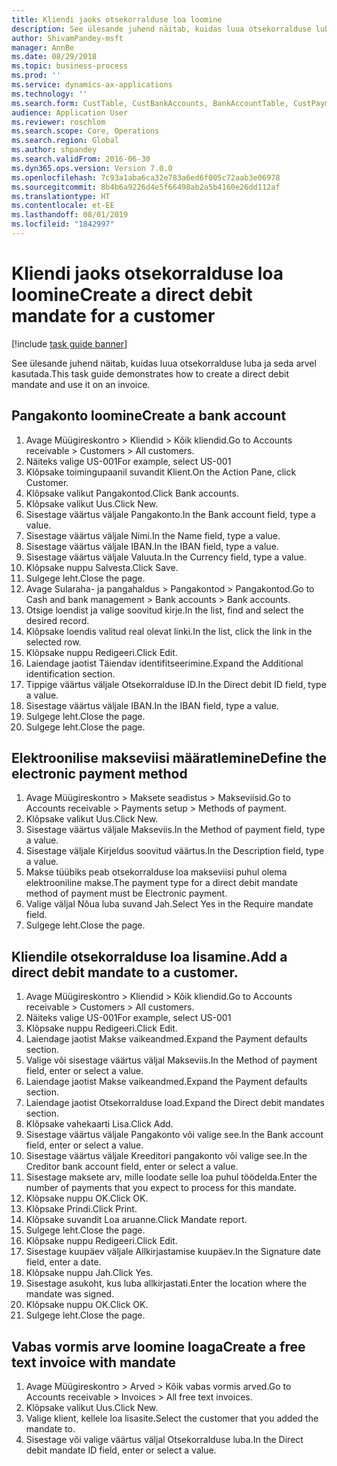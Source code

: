 ```yaml
---
title: Kliendi jaoks otsekorralduse loa loomine
description: See ülesande juhend näitab, kuidas luua otsekorralduse luba ja seda arvel kasutada.
author: ShivamPandey-msft
manager: AnnBe
ms.date: 08/29/2018
ms.topic: business-process
ms.prod: ''
ms.service: dynamics-ax-applications
ms.technology: ''
ms.search.form: CustTable, CustBankAccounts, BankAccountTable, CustPaymMode, CustDirectDebitMandate, BankAccountTableLookUp, SrsReportViewerForm,  LogisticsAddressCityLookup, CustFreeInvoice, CustTableLookup
audience: Application User
ms.reviewer: roschlom
ms.search.scope: Core, Operations
ms.search.region: Global
ms.author: shpandey
ms.search.validFrom: 2016-06-30
ms.dyn365.ops.version: Version 7.0.0
ms.openlocfilehash: 7c93a1aba6ca32e783a6ed6f005c72aab3e06978
ms.sourcegitcommit: 8b4b6a9226d4e5f66498ab2a5b4160e26dd112af
ms.translationtype: HT
ms.contentlocale: et-EE
ms.lasthandoff: 08/01/2019
ms.locfileid: "1842997"
---
```

# <a name="create-a-direct-debit-mandate-for-a-customer"></a><span data-ttu-id="d0b85-103">Kliendi jaoks otsekorralduse loa loomine</span><span class="sxs-lookup"><span data-stu-id="d0b85-103">Create a direct debit mandate for a customer</span></span>

[!include [task guide banner](../../includes/task-guide-banner.md)]

<span data-ttu-id="d0b85-104">See ülesande juhend näitab, kuidas luua otsekorralduse luba ja seda arvel kasutada.</span><span class="sxs-lookup"><span data-stu-id="d0b85-104">This task guide demonstrates how to create a direct debit mandate and use it on an invoice.</span></span>


## <a name="create-a-bank-account"></a><span data-ttu-id="d0b85-105">Pangakonto loomine</span><span class="sxs-lookup"><span data-stu-id="d0b85-105">Create a bank account</span></span>
1. <span data-ttu-id="d0b85-106">Avage Müügireskontro > Kliendid > Kõik kliendid.</span><span class="sxs-lookup"><span data-stu-id="d0b85-106">Go to Accounts receivable > Customers > All customers.</span></span>
2. <span data-ttu-id="d0b85-107">Näiteks valige US-001</span><span class="sxs-lookup"><span data-stu-id="d0b85-107">For example, select US-001</span></span>
3. <span data-ttu-id="d0b85-108">Klõpsake toimingupaanil suvandit Klient.</span><span class="sxs-lookup"><span data-stu-id="d0b85-108">On the Action Pane, click Customer.</span></span>
4. <span data-ttu-id="d0b85-109">Klõpsake valikut Pangakontod.</span><span class="sxs-lookup"><span data-stu-id="d0b85-109">Click Bank accounts.</span></span>
5. <span data-ttu-id="d0b85-110">Klõpsake valikut Uus.</span><span class="sxs-lookup"><span data-stu-id="d0b85-110">Click New.</span></span>
6. <span data-ttu-id="d0b85-111">Sisestage väärtus väljale Pangakonto.</span><span class="sxs-lookup"><span data-stu-id="d0b85-111">In the Bank account field, type a value.</span></span>
7. <span data-ttu-id="d0b85-112">Sisestage väärtus väljale Nimi.</span><span class="sxs-lookup"><span data-stu-id="d0b85-112">In the Name field, type a value.</span></span>
8. <span data-ttu-id="d0b85-113">Sisestage väärtus väljale IBAN.</span><span class="sxs-lookup"><span data-stu-id="d0b85-113">In the IBAN field, type a value.</span></span>
9. <span data-ttu-id="d0b85-114">Sisestage väärtus väljale Valuuta.</span><span class="sxs-lookup"><span data-stu-id="d0b85-114">In the Currency field, type a value.</span></span>
10. <span data-ttu-id="d0b85-115">Klõpsake nuppu Salvesta.</span><span class="sxs-lookup"><span data-stu-id="d0b85-115">Click Save.</span></span>
11. <span data-ttu-id="d0b85-116">Sulgege leht.</span><span class="sxs-lookup"><span data-stu-id="d0b85-116">Close the page.</span></span>
12. <span data-ttu-id="d0b85-117">Avage Sularaha- ja pangahaldus > Pangakontod > Pangakontod.</span><span class="sxs-lookup"><span data-stu-id="d0b85-117">Go to Cash and bank management > Bank accounts > Bank accounts.</span></span>
13. <span data-ttu-id="d0b85-118">Otsige loendist ja valige soovitud kirje.</span><span class="sxs-lookup"><span data-stu-id="d0b85-118">In the list, find and select the desired record.</span></span>
14. <span data-ttu-id="d0b85-119">Klõpsake loendis valitud real olevat linki.</span><span class="sxs-lookup"><span data-stu-id="d0b85-119">In the list, click the link in the selected row.</span></span>
15. <span data-ttu-id="d0b85-120">Klõpsake nuppu Redigeeri.</span><span class="sxs-lookup"><span data-stu-id="d0b85-120">Click Edit.</span></span>
16. <span data-ttu-id="d0b85-121">Laiendage jaotist Täiendav identifitseerimine.</span><span class="sxs-lookup"><span data-stu-id="d0b85-121">Expand the Additional identification section.</span></span>
17. <span data-ttu-id="d0b85-122">Tippige väärtus väljale Otsekorralduse ID.</span><span class="sxs-lookup"><span data-stu-id="d0b85-122">In the Direct debit ID field, type a value.</span></span>
18. <span data-ttu-id="d0b85-123">Sisestage väärtus väljale IBAN.</span><span class="sxs-lookup"><span data-stu-id="d0b85-123">In the IBAN field, type a value.</span></span>
19. <span data-ttu-id="d0b85-124">Sulgege leht.</span><span class="sxs-lookup"><span data-stu-id="d0b85-124">Close the page.</span></span>
20. <span data-ttu-id="d0b85-125">Sulgege leht.</span><span class="sxs-lookup"><span data-stu-id="d0b85-125">Close the page.</span></span>

## <a name="define-the-electronic-payment-method"></a><span data-ttu-id="d0b85-126">Elektroonilise makseviisi määratlemine</span><span class="sxs-lookup"><span data-stu-id="d0b85-126">Define the electronic payment method</span></span>
1. <span data-ttu-id="d0b85-127">Avage Müügireskontro > Maksete seadistus > Makseviisid.</span><span class="sxs-lookup"><span data-stu-id="d0b85-127">Go to Accounts receivable > Payments setup > Methods of payment.</span></span>
2. <span data-ttu-id="d0b85-128">Klõpsake valikut Uus.</span><span class="sxs-lookup"><span data-stu-id="d0b85-128">Click New.</span></span>
3. <span data-ttu-id="d0b85-129">Sisestage väärtus väljale Makseviis.</span><span class="sxs-lookup"><span data-stu-id="d0b85-129">In the Method of payment field, type a value.</span></span>
4. <span data-ttu-id="d0b85-130">Sisestage väljale Kirjeldus soovitud väärtus.</span><span class="sxs-lookup"><span data-stu-id="d0b85-130">In the Description field, type a value.</span></span>
5. <span data-ttu-id="d0b85-131">Makse tüübiks peab otsekorralduse loa makseviisi puhul olema elektrooniline makse.</span><span class="sxs-lookup"><span data-stu-id="d0b85-131">The payment type for a direct debit mandate method of payment must be Electronic payment.</span></span>
6. <span data-ttu-id="d0b85-132">Valige väljal Nõua luba suvand Jah.</span><span class="sxs-lookup"><span data-stu-id="d0b85-132">Select Yes in the Require mandate field.</span></span>
7. <span data-ttu-id="d0b85-133">Sulgege leht.</span><span class="sxs-lookup"><span data-stu-id="d0b85-133">Close the page.</span></span>

## <a name="add-a-direct-debit-mandate-to-a-customer"></a><span data-ttu-id="d0b85-134">Kliendile otsekorralduse loa lisamine.</span><span class="sxs-lookup"><span data-stu-id="d0b85-134">Add a direct debit mandate to a customer.</span></span>
1. <span data-ttu-id="d0b85-135">Avage Müügireskontro > Kliendid > Kõik kliendid.</span><span class="sxs-lookup"><span data-stu-id="d0b85-135">Go to Accounts receivable > Customers > All customers.</span></span>
2. <span data-ttu-id="d0b85-136">Näiteks valige US-001</span><span class="sxs-lookup"><span data-stu-id="d0b85-136">For example, select US-001</span></span>
3. <span data-ttu-id="d0b85-137">Klõpsake nuppu Redigeeri.</span><span class="sxs-lookup"><span data-stu-id="d0b85-137">Click Edit.</span></span>
4. <span data-ttu-id="d0b85-138">Laiendage jaotist Makse vaikeandmed.</span><span class="sxs-lookup"><span data-stu-id="d0b85-138">Expand the Payment defaults section.</span></span>
5. <span data-ttu-id="d0b85-139">Valige või sisestage väärtus väljal Makseviis.</span><span class="sxs-lookup"><span data-stu-id="d0b85-139">In the Method of payment field, enter or select a value.</span></span>
6. <span data-ttu-id="d0b85-140">Laiendage jaotist Makse vaikeandmed.</span><span class="sxs-lookup"><span data-stu-id="d0b85-140">Expand the Payment defaults section.</span></span>
7. <span data-ttu-id="d0b85-141">Laiendage jaotist Otsekorralduse load.</span><span class="sxs-lookup"><span data-stu-id="d0b85-141">Expand the Direct debit mandates section.</span></span>
8. <span data-ttu-id="d0b85-142">Klõpsake vahekaarti Lisa.</span><span class="sxs-lookup"><span data-stu-id="d0b85-142">Click Add.</span></span>
9. <span data-ttu-id="d0b85-143">Sisestage väärtus väljale Pangakonto või valige see.</span><span class="sxs-lookup"><span data-stu-id="d0b85-143">In the Bank account field, enter or select a value.</span></span>
10. <span data-ttu-id="d0b85-144">Sisestage väärtus väljale Kreeditori pangakonto või valige see.</span><span class="sxs-lookup"><span data-stu-id="d0b85-144">In the Creditor bank account field, enter or select a value.</span></span>
11. <span data-ttu-id="d0b85-145">Sisestage maksete arv, mille loodate selle loa puhul töödelda.</span><span class="sxs-lookup"><span data-stu-id="d0b85-145">Enter the number of payments that you expect to process for this mandate.</span></span>
12. <span data-ttu-id="d0b85-146">Klõpsake nuppu OK.</span><span class="sxs-lookup"><span data-stu-id="d0b85-146">Click OK.</span></span>
13. <span data-ttu-id="d0b85-147">Klõpsake Prindi.</span><span class="sxs-lookup"><span data-stu-id="d0b85-147">Click Print.</span></span>
14. <span data-ttu-id="d0b85-148">Klõpsake suvandit Loa aruanne.</span><span class="sxs-lookup"><span data-stu-id="d0b85-148">Click Mandate report.</span></span>
15. <span data-ttu-id="d0b85-149">Sulgege leht.</span><span class="sxs-lookup"><span data-stu-id="d0b85-149">Close the page.</span></span>
16. <span data-ttu-id="d0b85-150">Klõpsake nuppu Redigeeri.</span><span class="sxs-lookup"><span data-stu-id="d0b85-150">Click Edit.</span></span>
17. <span data-ttu-id="d0b85-151">Sisestage kuupäev väljale Allkirjastamise kuupäev.</span><span class="sxs-lookup"><span data-stu-id="d0b85-151">In the Signature date field, enter a date.</span></span>
18. <span data-ttu-id="d0b85-152">Klõpsake nuppu Jah.</span><span class="sxs-lookup"><span data-stu-id="d0b85-152">Click Yes.</span></span>
19. <span data-ttu-id="d0b85-153">Sisestage asukoht, kus luba allkirjastati.</span><span class="sxs-lookup"><span data-stu-id="d0b85-153">Enter the location where the mandate was signed.</span></span>
20. <span data-ttu-id="d0b85-154">Klõpsake nuppu OK.</span><span class="sxs-lookup"><span data-stu-id="d0b85-154">Click OK.</span></span>
21. <span data-ttu-id="d0b85-155">Sulgege leht.</span><span class="sxs-lookup"><span data-stu-id="d0b85-155">Close the page.</span></span>

## <a name="create-a-free-text-invoice-with-mandate"></a><span data-ttu-id="d0b85-156">Vabas vormis arve loomine loaga</span><span class="sxs-lookup"><span data-stu-id="d0b85-156">Create a free text invoice with mandate</span></span>
1. <span data-ttu-id="d0b85-157">Avage Müügireskontro > Arved > Kõik vabas vormis arved.</span><span class="sxs-lookup"><span data-stu-id="d0b85-157">Go to Accounts receivable > Invoices > All free text invoices.</span></span>
2. <span data-ttu-id="d0b85-158">Klõpsake valikut Uus.</span><span class="sxs-lookup"><span data-stu-id="d0b85-158">Click New.</span></span>
3. <span data-ttu-id="d0b85-159">Valige klient, kellele loa lisasite.</span><span class="sxs-lookup"><span data-stu-id="d0b85-159">Select the customer that you added the mandate to.</span></span>
4. <span data-ttu-id="d0b85-160">Sisestage või valige väärtus väljal Otsekorralduse luba.</span><span class="sxs-lookup"><span data-stu-id="d0b85-160">In the Direct debit mandate ID field, enter or select a value.</span></span>

